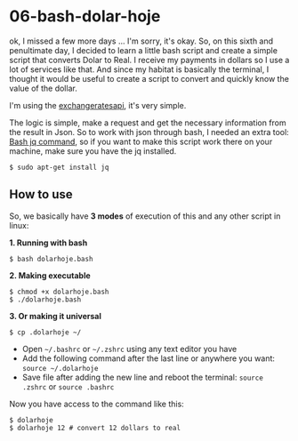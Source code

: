 # 06-bash-dolar-hoje
ok, I missed a few more days ... I'm sorry, it's okay. So, on this sixth and penultimate day, I decided to learn a little bash script and create a simple script that converts Dolar to Real. I receive my payments in dollars so I use a lot of services like that. And since my habitat is basically the terminal, I thought it would be useful to create a script to convert and quickly know the value of the dollar.

I'm using the [exchangeratesapi](https://exchangeratesapi.io/), it's very simple. 

The logic is simple, make a request and get the necessary information from the result in Json. So to work with json through bash, I needed an extra tool: [Bash jq command](https://linuxhint.com/bash_jq_command/), so if you want to make this script work there on your machine, make sure you have the jq installed.

```
$ sudo apt-get install jq
```

## How to use
So, we basically have **3 modes** of execution of this and any other script in linux:

**1. Running with bash**

```
$ bash dolarhoje.bash
```

**2. Making executable**

```
$ chmod +x dolarhoje.bash
$ ./dolarhoje.bash
```

**3. Or making it universal**

```
$ cp .dolarhoje ~/
```
* Open `~/.bashrc` or `~/.zshrc` using any text editor you have
* Add the following command after the last line or anywhere you want:
`source ~/.dolarhoje`
* Save file after adding the new line and reboot the terminal: `source .zshrc` or `source .bashrc`

Now you have access to the command like this:

```
$ dolarhoje
$ dolarhoje 12 # convert 12 dollars to real
```

